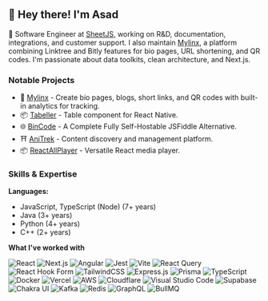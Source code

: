 ## 👋 Hey there! I'm Asad
🚀 Software Engineer at [SheetJS](http://sheetjs.com/), working on R&D, documentation, integrations, and customer support. I also maintain [Mylinx](http://mylinx.cc/), a platform combining Linktree and Bitly features for bio pages, URL shortening, and QR codes. I'm passionate about data toolkits, clean architecture, and Next.js.

### Notable Projects
- 🔗 [Mylinx](https://mylinx.cc) - Create bio pages, blogs, short links, and QR codes with built-in analytics for tracking.
- 📦 [Tabeller](https://git.sheetjs.com/asadbek064/react-native-tabeller) - Table component for React Native.
- 🌐 [BinCode](https://bincode.asadk.dev/) - A Complete Fully Self-Hostable JSFiddle Alternative.
- ⛩️ [AniTrek](https://www.anitrek.com/) - Content discovery and management platform.
- 📦 [ReactAllPlayer](https://reactallplayer.asadk.dev/) - Versatile React media player.

### Skills & Expertise

**Languages:**  
  * JavaScript, TypeScript (Node) (7+ years)
  * Java (3+ years)
  * Python (4+ years)
  * C++ (2+ years)

**What I've worked with**

![React](https://img.shields.io/badge/react-%2320232a.svg?style=for-the-badge&logo=react&logoColor=%2361DAFB)
![Next.js](https://img.shields.io/badge/Next-black?style=for-the-badge&logo=next.js&logoColor=white)
![Angular](https://img.shields.io/badge/angular-%2361DAFB.svg?style=for-the-badge&logo=angular&logoColor=white)
![Jest](https://img.shields.io/badge/Jest-C21325?style=for-the-badge&logo=jest&logoColor=white)
![Vite](https://img.shields.io/badge/vite-%23646CFF.svg?style=for-the-badge&logo=vite&logoColor=white)
![React Query](https://img.shields.io/badge/-React%20Query-FF4154?style=for-the-badge&logo=react%20query&logoColor=white)
![React Hook Form](https://img.shields.io/badge/React%20Hook%20Form-%23EC5990.svg?style=for-the-badge&logo=reacthookform&logoColor=white)
![TailwindCSS](https://img.shields.io/badge/tailwindcss-%2338B2AC.svg?style=for-the-badge&logo=tailwind-css&logoColor=white)
![Express.js](https://img.shields.io/badge/express.js-%23404d59.svg?style=for-the-badge&logo=express&logoColor=%2361DAFB)
![Prisma](https://img.shields.io/badge/Prisma-3982CE?style=for-the-badge&logo=Prisma&logoColor=white)
![TypeScript](https://img.shields.io/badge/typescript-%23007ACC.svg?style=for-the-badge&logo=typescript&logoColor=white)
![Docker](https://img.shields.io/badge/docker-%230db7ed.svg?style=for-the-badge&logo=docker&logoColor=white)
![Vercel](https://img.shields.io/badge/vercel-%23000000.svg?style=for-the-badge&logo=vercel&logoColor=white)
![AWS](https://img.shields.io/badge/AWS-232F3E.svg?style=for-the-badge&logo=amazonaws&logoColor=white)
![Cloudflare](https://img.shields.io/badge/Cloudflare-F38020?style=for-the-badge&logo=Cloudflare&logoColor=white)
![Visual Studio Code](https://img.shields.io/badge/Visual%20Studio%20Code-0078d7.svg?style=for-the-badge&logo=visual-studio-code&logoColor=white)
![Supabase](https://img.shields.io/badge/Supabase-%2333A15C.svg?style=for-the-badge&logo=supabase&logoColor=white)
![Chakra UI](https://img.shields.io/badge/Chakra%20UI-%234D8A8A.svg?style=for-the-badge&logo=chakraui&logoColor=white)
![Kafka](https://img.shields.io/badge/apache%20kafka-%23000000.svg?style=for-the-badge&logo=apachekafka&logoColor=white)
![Redis](https://img.shields.io/badge/redis-%23D92D2A.svg?style=for-the-badge&logo=redis&logoColor=white)
![GraphQL](https://img.shields.io/badge/GraphQL-E10098?style=for-the-badge&logo=graphql&logoColor=white)
![BullMQ](https://img.shields.io/badge/BullMQ-%233C8D6A.svg?style=for-the-badge&logo=redis&logoColor=white)


